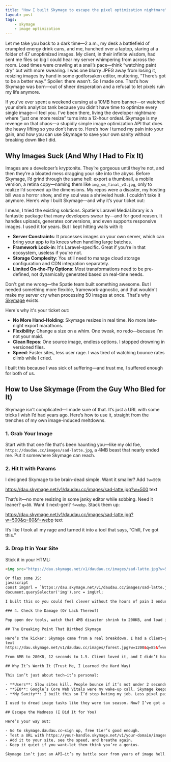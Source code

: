 ```yaml
---
title: "How I built Skymage to escape the pixel optimization nightmare"
layout: post
tags:
    - skymage
    - image optimization
---
```


Let me take you back to a dark time—2 a.m., my desk a battlefield of crumpled energy drink cans, and me, hunched over a laptop, staring at a folder of 47 unoptimized images. My client, in their infinite wisdom, had sent me files so big I could hear my server whimpering from across the room. Load times were crawling at a snail’s pace—think “watching paint dry” but with more swearing. I was one blurry JPEG away from losing it, resizing images by hand in some godforsaken editor, muttering, “There’s got to be a better way.” Spoiler: there wasn’t. So I made one. That’s how Skymage was born—out of sheer desperation and a refusal to let pixels ruin my life anymore.

If you’ve ever spent a weekend cursing at a 10MB hero banner—or watched your site’s analytics tank because you didn’t have time to optimize every single image—I feel you. I’ve been there, living the developer nightmare where “just one more resize” turns into a 12-hour ordeal. Skymage is my revenge on that chaos—a stupidly simple image optimization API that does the heavy lifting so you don’t have to. Here’s how I turned my pain into your gain, and how you can use Skymage to save your own sanity without breaking down like I did.

## Why Images Suck (And Why I Had to Fix It)

Images are a developer’s kryptonite. They’re gorgeous until they’re not, and then they’re a bloated mess dragging your site into the abyss. Before Skymage, I’d grind through the same hell: export a thumbnail, a mobile version, a retina copy—naming them like `img_sm_final_v3.jpg`, only to realize I’d screwed up the dimensions. My repos were a disaster, my hosting bill was a horror show, and my soul was a shriveled husk. I couldn’t take it anymore. Here’s why I built Skymage—and why it’s your ticket out:

I mean, I tried the existing solutions. Spatie's Laravel MediaLibrary is a fantastic package that many developers swear by—and for good reason. It handles uploads, generates conversions, and even supports responsive images. I used it for years. But I kept hitting walls with it:

- **Server Constraints**: It processes images on your own server, which can bring your app to its knees when handling large batches.
- **Framework Lock-in**: It's Laravel-specific. Great if you're in that ecosystem, useless if you're not.
- **Storage Complexity**: You still need to manage cloud storage configuration and CDN integration separately.
- **Limited On-the-Fly Options**: Most transformations need to be pre-defined, not dynamically generated based on real-time needs.

Don't get me wrong—the Spatie team built something awesome. But I needed something more flexible, framework-agnostic, and that wouldn't make my server cry when processing 50 images at once. That's why [Skymage](https://skymage.daudau.cc) exists.

Here's why it's your ticket out:

- **No More Hand-Holding**: Skymage resizes in real time. No more late-night export marathons.
- **Flexibility**: Change a size on a whim. One tweak, no redo—because I’m not your maid.
- **Clean Repos**: One source image, endless options. I stopped drowning in versioned files.
- **Speed**: Faster sites, less user rage. I was tired of watching bounce rates climb while I cried.

I built this because I was sick of suffering—and trust me, I suffered enough for both of us.

## How to Use Skymage (From the Guy Who Bled for It)

Skymage isn’t complicated—I made sure of that. It’s just a URL with some tricks I wish I’d had years ago. Here’s how to use it, straight from the trenches of my own image-induced meltdowns.

### 1. Grab Your Image
Start with that one file that's been haunting you—like my old foe, `https://daudau.cc/images/sad-latte.jpg`, a 4MB beast that nearly ended me. Put it somewhere Skymage can reach.


### 2. Hit It with Params
I designed Skymage to be brain-dead simple. Want it smaller? Add `?w=500`:

https://dau.skymage.net/v1/daudau.cc/images/sad-latte.jpg?w=500
text

That’s it—no more resizing in some janky editor while sobbing. Need it leaner? `q=80`. Want it next-gen? `f=webp`. Stack them up:

https://dau.skymage.net/v1/daudau.cc/images/sad-latte.jpg?w=500&q=80&f=webp
text

It’s like I took all my rage and turned it into a tool that says, “Chill, I’ve got this.”

### 3. Drop It in Your Site
Stick it in your HTML:

```html
<img src="https://dau.skymage.net/v1/daudau.cc/images/sad-latte.jpg?w=500&f=webp" alt="A latte I didn’t suffer for">

Or flex some JS:
javascript
const imgUrl = `https://dau.skymage.net/v1/daudau.cc/images/sad-latte.jpg?w=${window.innerWidth > 768 ? 800 : 400}&f=webp`;
document.querySelector('img').src = imgUrl;

I built this so you could feel clever without the hours of pain I endured.

### 4. Check the Damage (Or Lack Thereof)

Pop open dev tools, watch that 4MB disaster shrink to 200KB, and load in a blink. The first time I saw it work, I stared at the screen, thinking, “I should’ve done this years ago.”

## The Breaking Point That Birthed Skymage

Here’s the kicker: Skymage came from a real breakdown. I had a client—photographer, obsessed with “pristine quality”—who gave me 20 images, 6MB each. My site took 12 seconds to load. Twelve. Seconds. I was on the verge of faking a power outage to dodge the shame. Instead, I hacked together the first version of Skymage, threw this at it:
text
https://dau.skymage.net/v1/daudau.cc/images/forest.jpg?w=1200&q=85&f=webp

From 6MB to 280KB, 12 seconds to 1.5. Client loved it, and I didn’t have to explain why I’d been googling “how to disappear” at 3 a.m.

## Why It’s Worth It (Trust Me, I Learned the Hard Way)

This isn’t just about tech—it’s personal:

- **Users**: Slow sites kill. People bounce if it’s not under 2 seconds—I watched it happen too many times.
- **SEO**: Google’s Core Web Vitals were my wake-up call. Skymage keeps you off their naughty list.
- **My Sanity**: I built this so I’d stop hating my job. Less pixel pain, more coding joy.

I used to dread image tasks like they were tax season. Now? I’ve got a tool that fights back.

## Escape the Madness (I Did It for You)

Here’s your way out:

- Go to skymage.daudau.cc—sign up, free tier’s good enough.
- Test a URL with https://your-handle.skymage.net/v1/your-domain/images/your-image.jpg?w=600
- Add it to your site, see the speed, and breathe again.
- Keep it quiet if you want—let them think you’re a genius.

Skymage isn’t just an API—it’s my battle scar from years of image hell. I built it because I couldn’t take another night of resizing torture. Try it. You’ll save time, maybe your hairline, and definitely your will to live as a developer.